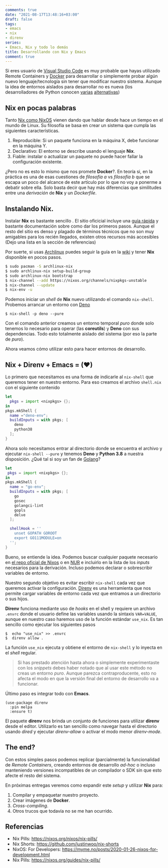 ```yaml
---
comments: true
date: "2021-08-17T13:48:16+03:00"
draft: false
tags:
- emacs
- nix
- direnv
series:
- Emacs, Nix y todo lo demás
title: Desarrollando con Nix y Emacs
comment: true
---
```


Si eres usuario de [Visual Studio
Code](https://code.visualstudio.com/) es muy probable que hayas
utilizado Remote Containers y [Docker](https://docker.com) para
desarrollar o simplemente probar algún nuevo lenguaje/tecnología sin
tener que modificar nuestro sistema. Aunque la idea de entornos
aislados para desarrollar no es nueva (los desarrolladores de Python
conocen [varias](https://virtualenv.pypa.io/en/latest/)
[alternativas](https://docs.python.org/3/library/venv.html))


## Nix en pocas palabras

Tanto [Nix como NixOS](https://nixos.org) vienen dando que hablar
desde hace un tiempo en el mundo de Linux. Su filosofía se basa en
crear un sistema que cumpla las siguientes características.

1. Reproducible: Si un paquete funciona en la máquina X, debe
   funcionar en la máquina Y.
2. Declarativo: El entorno se describe usando el lenguaje **Nix**.
3. Fiable: instalar o actualizar un paquete no puede hacer fallar la
   configuración existente.

¿Pero no es esto lo mismo que nos promete **Docker**?. En teoría si, en
la práctica es una de esas cuestiones de *filosofía a* vs *filosofía
b* que se escapa un poco del alcance de este artículo por lo que no
voy a ponerme a debatir sobre ella. Solo basta decir que hay más
diferencias que similitudes entre una *derivación* de **Nix** y un
*Dockerfile*.

## Instalando Nix.

Instalar **Nix** es bastante sencillo . El sitio oficicial incluye una
[guía rápida](https://nixos.org/learn.html) y bastante documentación
sobre como dar los primeros pasos. Aunque el resto del sitio es denso
y plagado de términos técnicos que no son muy amigables para los
recién llegados, existen otros recursos más accesibles (Dejo una lista
en la sección de referencias)

Por suerte, si usas [Archlinux](https://archlinux.org/) puedes seguir
la guía en la [wiki](https://wiki.archlinux.org/title/Nix) y tener
**Nix** disponible en pocos pasos.

```sh
$ sudo pacman -S archlinux-nix
$ sudo archlinux-nix setup-build-group
$ sudo archlinux-nix bootstrap
$ nix-channel --add https://nixos.org/channels/nixpkgs-unstable
$ nix-channel --update
$ nix-env -u

```

Podemos iniciar un *shell* de **Nix** nuevo utilizando el comando
`nix-shell`. Probemos arrancar un entorno con
[Deno](https://deno.land/)


```shell
$ nix-shell -p deno --pure
```

Con el comando anterior creamos un entorno temporal *puro* donde solo
tenemos lo necesario para operar (las **coreutils**) y **Deno** con
sus dependencias. Todo esto totalmente aislado del sistema (por eso la
parte de *puro*).

Ahora veamos cómo utilizar esto para hacer entornos de desarrollo.

## Nix + Direnv + Emacs = (❤)

Lo primero que necesitamos es una forma de indicarle al `nix-shell`
que queremos tener en nuestro entorno. Para eso creamos el archivo
`shell.nix` con el siguiente contenido

```nix
let
  pkgs = import <nixpkgs> {};
in
pkgs.mkShell {
  name ="deno-env";
  buildInputs = with pkgs; [
	deno
	python38
  ];
}
```

Ahora solo necesitamos entrar al directorio donde se encuentra el
archivo y ejecutar `nix-shell --pure` y tenemos **Deno** y **Python
3.8** a nuestra disposición. ¿Qué tal si soy un fan de
[Golang](https://golang.org)?

```nix
let
 pkgs = import <nixpkgs> {};
in
pkgs.mkShell {
  name = "go-env";
  buildInputs = with pkgs; [
    go
    gosec
    golangci-lint
    gopls
    delve
  ];

  shellHook = ''
    unset GOPATH GOROOT
    export GO111MODULE=on
  '';
}
```

Bueno, se entiende la idea. Podemos buscar cualquier paquete necesario
en [el repo oficial de Nixos](https://search.nixos.org/packages) o en
[NUR](https://nur.nix-community.org/) e incluirlo en la lista de los
*inputs* necesarios para la derivación. Incluso podemos declarar o
sobrescribir variables de entorno.

Nuestro segundo objetivo es evitar escribir `nix-shell` cada vez que
queremos activar la configuración. [Direnv](https://direnv.net/) es
una herramienta que nos permite cargar variables de entorno cada vez
que entramos a un directorio o sus hijos.

**Direnv** funciona mediante uso de *hooks* en el shell y requiere un
archivo `.envrc` donde el usuario define las variables usando la
sintaxis `VAR=VALUE`, aunque en nuestro caso haremos uso de la función
estándar `use_nix`. Es tan sencillo como ejecutar los siguientes pasos

```shell
$  echo "use_nix" >> .envrc
$  direnv allow .
```

La función `use_nix` ejecuta y obtiene el entorno de `nix-shell` y lo
inyecta en el *shell* regular.

> Si has prestado atención hasta ahora o simplemente experimentaste
> con los *snippets* debes haber notado que al usar este método no
> creas un entorno *puro*. Aunque parezca contraproducente, esto no
> afecta el modo en que la versión final del entorno de desarrollo
> va a funcionar.

Último paso es integrar todo con **Emacs**.


```elisp
(use-package direnv
  :pin melpa
  :ensure t)
```

El paquete **direnv** nos brinda un conjunto de funciones para
utilizar **direnv** desde el editor. Utilizarlo es tan sencillo como
navegar hasta el directorio usando *dired* y ejecutar *direnv-allow* o
activar el modo menor *direnv-mode*.

## The end?

Con estos simples pasos podemos replicar (parcialmente) la
funcionalidad de *Remote Containers*, creando entornos de desarrollo
*ad-hoc* o incluso manteniendo versiones incompatibles de un
compilador o SDK sin que esto afecte el resto del sistema.

En próximas entregas veremos como expandir este *setup* y utilizar
**Nix** para:

1. Compilar y empaquetar nuestro proyecto.
2. Crear imágenes de **Docker**.
3. *Cross-compiling*.
4. Otros trucos que todavía no se me han ocurrido.

## Referencias

* Nix Pills: https://nixos.org/nixos/nix-pills/
* Nix Shorts: https://github.com/justinwoo/nix-shorts
* NixOS: For Developers: https://myme.no/posts/2020-01-26-nixos-for-development.html
* Nix Pills: https://nixos.org/guides/nix-pills/
